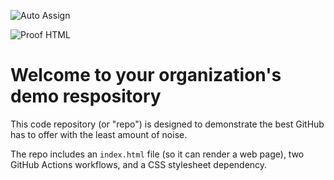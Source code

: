 ![Auto Assign](https://github.com/Test-Organization17/demo-repository/actions/workflows/auto-assign.yml/badge.svg)

![Proof HTML](https://github.com/Test-Organization17/demo-repository/actions/workflows/proof-html.yml/badge.svg)

# Welcome to your organization's demo respository
This code repository (or "repo") is designed to demonstrate the best GitHub has to offer with the least amount of noise.

The repo includes an `index.html` file (so it can render a web page), two GitHub Actions workflows, and a CSS stylesheet dependency.
